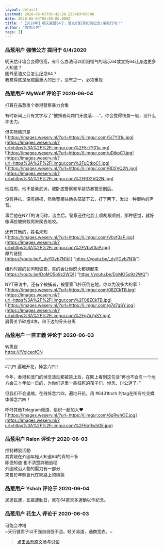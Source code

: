 ```yaml
---
layout: default
Lastmod: 2020-06-03T05:42:28.233483+00:00
date: 2020-06-04T00:00:00.000Z
title: "【2020年】明天就是64了，葱友们打算如何纪念/采取行动？"
author: "強情公方"
tags: []
---
```



### 品葱用户 **強情公方** 提问于 6/4/2020
    
明天估计墙会变得很高，有什么办法可以阴阳怪气的暗示64或宣扬64让身边更多人知道？  
国外葱油又会怎么纪念64？  
我觉得这是反贼最重大的日子，没有之一，必须重视
    
                

### 品葱用户 **MyWolf** 评论于 2020-06-04
        
打算在品葱发个香港警察暴力合集  
  
有时新闻上只有文字写了“被捕者两颗门牙脱落......”，你会觉得伤势一般，没什么冲击力。  
  
但实际情况是  
![https://images.weserv.nl/?url=https://i.imgur.com/5r7Y01u.jpg](https://images.weserv.nl/?url=https%3A%2F%2Fi.imgur.com%2F5r7Y01u.jpg)  
![https://images.weserv.nl/?url=https://i.imgur.com/uDtkoC1.jpg](https://images.weserv.nl/?url=https%3A%2F%2Fi.imgur.com%2FuDtkoC1.jpg)  
![https://images.weserv.nl/?url=https://i.imgur.com/RD2VQ2N.jpg](https://images.weserv.nl/?url=https%3A%2F%2Fi.imgur.com%2FRD2VQ2N.jpg)  
  
他姓周，他不是勇武派，被卧底警察和军装防暴警压倒后。  
  
没有挣扎，没有拒捕，然后警棍往他头部敲下去，打了两下，发出一种很响的声音。  
  
事后他在NYT的访问称，流血后，警察还往他脸上喷胡椒喷剂，那种感觉，就好像满脸被蚂蚁爬来爬去地咬。  
  
还有其他的，姓名未知  
![https://images.weserv.nl/?url=https://i.imgur.com/Vbvf3aP.jpg](https://images.weserv.nl/?url=https%3A%2F%2Fi.imgur.com%2FVbvf3aP.jpg)  
原片链接  
[https://youtu.be/\_dyYDyb7N1k]( "https://youtu.be/_dyYDyb7N1k")  
  
纽约时报的访问和调查，真的会让你怒火都烧起来  
[https://youtu.be/DoMO5o9z2WQ]( "https://youtu.be/DoMO5o9z2WQ")  
  
NYT采访中，还有个被捕者，被警察飞扑压倒在地，你以为没多大的事？  
![https://images.weserv.nl/?url=https://i.imgur.com/08ZCkTB.jpg](https://images.weserv.nl/?url=https%3A%2F%2Fi.imgur.com%2F08ZCkTB.jpg)  
![https://images.weserv.nl/?url=https://i.imgur.com/g7d7gSY.jpg](https://images.weserv.nl/?url=https%3A%2F%2Fi.imgur.com%2Fg7d7gSY.jpg)  
肩骨关节碎成4块，和下边的骨头分离
        
                

### 品葱用户 **一直正義** 评论于 2020-06-03
        
转发自  
[https:///VoiceofCN]( "https:///VoiceofCN")  

* * *

  
#六四 遍地开花，悼念六四！  
  
  
今年，香港和澳门的悼念活动都被禁止后，在网上看到这句话“再也不会有一个地方会三十年如一日的，为你们这里一些枉死的孩子们，悼念、讨公道了。”  
  
  
但我们不会退缩，在线悼念六四，遍地开花，用 #6431truth 的tag在所有社交媒体悼念六四！  
  
呼吁其他Telegram频道、组织一起加入❤️  
![https://images.weserv.nl/?url=https://i.imgur.com/6qRwhOE.jpg](https://images.weserv.nl/?url=https%3A%2F%2Fi.imgur.com%2F6qRwhOE.jpg)
        
                

### 品葱用户 **Raion** 评论于 2020-06-03
        
推特轉發活動  
其實現在外國年輕人知道64的真的不多  
即便知道 也不清楚詳細過程  
外國政治人物的壓力有一部分  
來自於年輕世代在網路上的輿論
        
                

### 品葱用户 **Yshch** 评论于 2020-06-04
        
民運民運，民眾運動日，就在64當天多運動以作紀念。
        
                

### 品葱用户 **花生人** 评论于 2020-06-03
        
可能会冲塔  
~天行健君子以不强自自强不息。轻关易道，通商宽衣。~
        
                





> [点击品葱原文参与讨论](https://pincong.rocks/question/26650)


